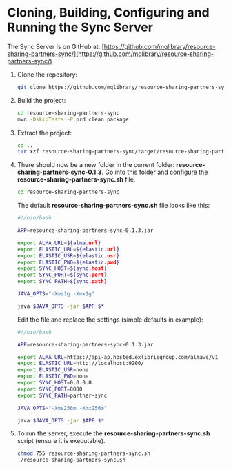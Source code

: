 # Cloning, Building, Configuring and Running the Sync Server

The Sync Server is on GitHub at:
[https://github.com/mqlibrary/resource-sharing-partners-sync/](https://github.com/mqlibrary/resource-sharing-partners-sync/).

1. Clone the repository:

    ```bash
    git clone https://github.com/mqlibrary/resource-sharing-partners-sync/
    ```

1. Build the project:

    ```bash
    cd resource-sharing-partners-sync
    mvn -DskipTests -P prd clean package
    ```

1. Extract the project:

    ```bash
    cd ..
    tar xzf resource-sharing-partners-sync/target/resource-sharing-partners-sync-0.1.3-dist.tar.gz
    ```

1. There should now be a new folder in the current folder: __resource-sharing-partners-sync-0.1.3__.
    Go into this folder and configure the __resource-sharing-partners-sync.sh__ file.
    
    ```bash
    cd resource-sharing-partners-sync
    ```

    The default __resource-sharing-partners-sync.sh__ file looks like this:

    ```bash
    #!/bin/bash

    APP=resource-sharing-partners-sync-0.1.3.jar

    export ALMA_URL=${alma.url}
    export ELASTIC_URL=${elastic.url}
    export ELASTIC_USR=${elastic.usr}
    export ELASTIC_PWD=${elastic.pwd}
    export SYNC_HOST=${sync.host}
    export SYNC_PORT=${sync.port}
    export SYNC_PATH=${sync.path}

    JAVA_OPTS="-Xms1g -Xmx1g"

    java $JAVA_OPTS -jar $APP $*
    ```

    Edit the file and replace the settings (simple defaults in example):

    ```bash
    #!/bin/bash

    APP=resource-sharing-partners-sync-0.1.3.jar

    export ALMA_URL=https://api-ap.hosted.exlibrisgroup.com/almaws/v1
    export ELASTIC_URL=http://localhost:9200/
    export ELASTIC_USR=none
    export ELASTIC_PWD=none
    export SYNC_HOST=0.0.0.0
    export SYNC_PORT=8080
    export SYNC_PATH=partner-sync

    JAVA_OPTS="-Xms256m -Xmx256m"

    java $JAVA_OPTS -jar $APP $*
    ```

1. To run the server, execute the __resource-sharing-partners-sync.sh__ script (ensure it is executable).

    ```bash
    chmod 755 resource-sharing-partners-sync.sh
    ./resource-sharing-partners-sync.sh
    ```

